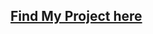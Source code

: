 <a href="https://niks1503.github.io/DOM-1-Sample-Project/" target="_blank"><h2>Find My Project here</h2></a>
